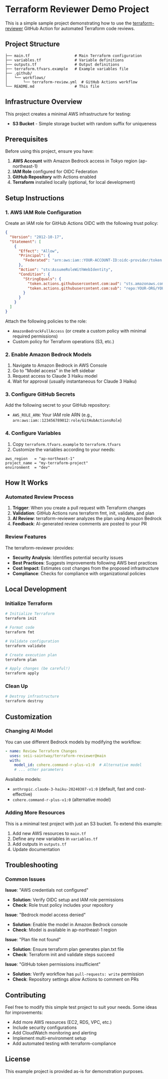 # Terraform Reviewer Demo Project

This is a simple sample project demonstrating how to use the [terraform-reviewer](https://github.com/seii-saintway/terraform-reviewer) GitHub Action for automated Terraform code reviews.

## Project Structure

```
├── main.tf                    # Main Terraform configuration
├── variables.tf               # Variable definitions
├── outputs.tf                 # Output definitions
├── terraform.tfvars.example   # Example variables file
├── .github/
│   └── workflows/
│       └── terraform-review.yml  # GitHub Actions workflow
└── README.md                  # This file
```

## Infrastructure Overview

This project creates a minimal AWS infrastructure for testing:

- **S3 Bucket** - Simple storage bucket with random suffix for uniqueness

## Prerequisites

Before using this project, ensure you have:

1. **AWS Account** with Amazon Bedrock access in Tokyo region (ap-northeast-1)
2. **IAM Role** configured for OIDC Federation
3. **GitHub Repository** with Actions enabled
4. **Terraform** installed locally (optional, for local development)

## Setup Instructions

### 1. AWS IAM Role Configuration

Create an IAM role for GitHub Actions OIDC with the following trust policy:

```json
{
  "Version": "2012-10-17",
  "Statement": [
    {
      "Effect": "Allow",
      "Principal": {
        "Federated": "arn:aws:iam::YOUR-ACCOUNT-ID:oidc-provider/token.actions.githubusercontent.com"
      },
      "Action": "sts:AssumeRoleWithWebIdentity",
      "Condition": {
        "StringEquals": {
          "token.actions.githubusercontent.com:aud": "sts.amazonaws.com",
          "token.actions.githubusercontent.com:sub": "repo:YOUR-ORG/YOUR-REPO:ref:refs/heads/main"
        }
      }
    }
  ]
}
```

Attach the following policies to the role:
- `AmazonBedrockFullAccess` (or create a custom policy with minimal required permissions)
- Custom policy for Terraform operations (S3, etc.)

### 2. Enable Amazon Bedrock Models

1. Navigate to Amazon Bedrock in AWS Console
2. Go to "Model access" in the left sidebar
3. Request access to Claude 3 Haiku model
4. Wait for approval (usually instantaneous for Claude 3 Haiku)

### 3. Configure GitHub Secrets

Add the following secret to your GitHub repository:

- `AWS_ROLE_ARN`: Your IAM role ARN (e.g., `arn:aws:iam::123456789012:role/GitHubActionsRole`)

### 4. Configure Variables

1. Copy `terraform.tfvars.example` to `terraform.tfvars`
2. Customize the variables according to your needs:

```hcl
aws_region   = "ap-northeast-1"
project_name = "my-terraform-project"
environment  = "dev"
```

## How It Works

### Automated Review Process

1. **Trigger**: When you create a pull request with Terraform changes
2. **Validation**: GitHub Actions runs terraform fmt, init, validate, and plan
3. **AI Review**: terraform-reviewer analyzes the plan using Amazon Bedrock
4. **Feedback**: AI-generated review comments are posted to your PR

### Review Features

The terraform-reviewer provides:

- **Security Analysis**: Identifies potential security issues
- **Best Practices**: Suggests improvements following AWS best practices
- **Cost Impact**: Estimates cost changes from the proposed infrastructure
- **Compliance**: Checks for compliance with organizational policies

## Local Development

### Initialize Terraform

```bash
# Initialize Terraform
terraform init

# Format code
terraform fmt

# Validate configuration
terraform validate

# Create execution plan
terraform plan

# Apply changes (be careful!)
terraform apply
```

### Clean Up

```bash
# Destroy infrastructure
terraform destroy
```

## Customization

### Changing AI Model

You can use different Bedrock models by modifying the workflow:

```yaml
- name: Review Terraform Changes
  uses: seii-saintway/terraform-reviewer@main
  with:
    model_id: cohere.command-r-plus-v1:0  # Alternative model
    # ... other parameters
```

Available models:
- `anthropic.claude-3-haiku-20240307-v1:0` (default, fast and cost-effective)
- `cohere.command-r-plus-v1:0` (alternative model)

### Adding More Resources

This is a minimal test project with just an S3 bucket. To extend this example:

1. Add new AWS resources to `main.tf` 
2. Define any new variables in `variables.tf`
3. Add outputs in `outputs.tf`
4. Update documentation

## Troubleshooting

### Common Issues

**Issue**: "AWS credentials not configured"
- **Solution**: Verify OIDC setup and IAM role permissions
- **Check**: Role trust policy includes your repository

**Issue**: "Bedrock model access denied"  
- **Solution**: Enable the model in Amazon Bedrock console
- **Check**: Model is available in ap-northeast-1 region

**Issue**: "Plan file not found"
- **Solution**: Ensure terraform plan generates plan.txt file
- **Check**: Terraform init and validate steps succeed

**Issue**: "GitHub token permissions insufficient"
- **Solution**: Verify workflow has `pull-requests: write` permission
- **Check**: Repository settings allow Actions to comment on PRs

## Contributing

Feel free to modify this simple test project to suit your needs. Some ideas for improvements:

- Add more AWS resources (EC2, RDS, VPC, etc.)
- Include security configurations
- Add CloudWatch monitoring and alerting
- Implement multi-environment setup
- Add automated testing with terraform-compliance

## License

This example project is provided as-is for demonstration purposes.
